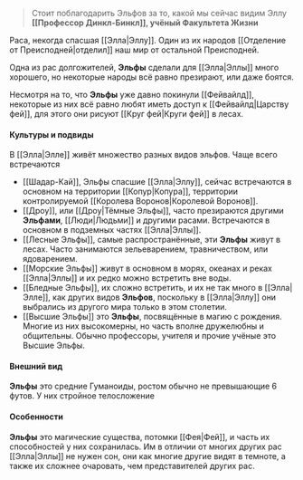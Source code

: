 > Стоит поблагодарить Эльфов за то, какой мы сейчас видим Эллу
> **[[Профессор Динкл-Бинкл]], учёный Факультета Жизни**


Раса, некогда спасшая [[Элла|Эллу]]. Один из их народов [[Отделение от Преисподней|отделил]] наш мир от остальной Преисподней.

Одна из рас долгожителей, **Эльфы** сделали для [[Элла|Эллы]] много хорошего, но некоторые народы всё равно презирают, или даже боятся.

Несмотря на то, что **Эльфы** уже давно покинули [[Фейвайлд]], некоторые из них всё равно любят иметь доступ к [[Фейвайлд|Царству фей]], для этого они рисуют [[Круг фей|Круги фей]] в лесах.

#### Культуры и подвиды
В [[Элла|Элле]] живёт множество разных видов эльфов. Чаще всего встречаются

- [[Шадар-Кай]], Эльфы спасшие [[Элла|Эллу]], сейчас встречаются в основном на территории [[Копур|Копура]], территории контролируемой [[Королева Воронов|Королевой Воронов]].
- [[Дроу]], или [[Дроу|Тёмные Эльфы]], часто презираются другими **Эльфами**, [[Люди|Людьми]] и другими расами. Встречаются в основном в подземных частях [[Элла|Эллы]].
- [[Лесные Эльфы]], самые распространённые, эти **Эльфы** живут в лесах. Часто занимаются зельеварением, травничеством, или ядоварением.
- [[Морские Эльфы]] живут в основном в морях, океанах и реках [[Элла|Эллы]] и их редко можно встретить вне воды.
- [[Бледные Эльфы]], их сложно встретить, и их не так много в [[Элла|Элле]], как других видов **Эльфов**, поскольку в [[Элла|Эллу]] они выбрались из другого мира только в этом столетии.
- [[Высшие Эльфы]] это **Эльфы**, посвящённые в магию с рождения. Многие из них высокомерны, но часть вполне дружелюбны и общительны. Обычно профессоры, учителя и прочие учёные это Высшие Эльфы.

#### Внешний вид
**Эльфы** это средние Гуманоиды, ростом обычно не превышающие 6 футов. У них стройное телосложение

#### Особенности
**Эльфы** это магические существа, потомки [[Фея|Фей]], и часть их способностей у них сохранилась. Им в отличии от многих других рас [[Элла|Эллы]] не нужен сон, они как многие другие видят в темноте, а также их сложнее очаровать, чем представителей других рас.